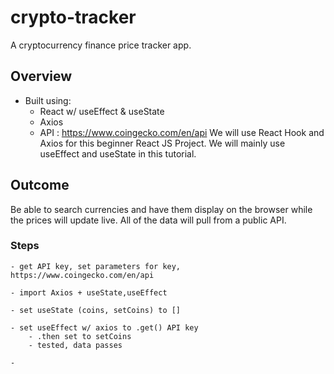 # crypto-tracker
A cryptocurrency finance price tracker app.

## Overview
- Built using:
    - React w/ useEffect & useState
    - Axios
    - API : https://www.coingecko.com/en/api
     We will use React Hook and Axios for this beginner React JS Project. We will mainly use useEffect and useState in this tutorial. 

## Outcome
Be able to search currencies and have them display on the browser while the prices will update live. All of the data will pull from  a public API. 

### Steps
    - get API key, set parameters for key,
    https://www.coingecko.com/en/api

    - import Axios + useState,useEffect 

    - set useState (coins, setCoins) to []

    - set useEffect w/ axios to .get() API key
        - .then set to setCoins
        - tested, data passes 
    
    - 
